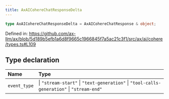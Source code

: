 ```yaml
---
title: AxAICohereChatResponseDelta
---
```


```ts
type AxAICohereChatResponseDelta = AxAICohereChatResponse & object;
```

Defined in: https://github.com/ax-llm/ax/blob/5d189b5efb1a6d8f9665c1966845f7a5ac21c3f1/src/ax/ai/cohere/types.ts#L109

## Type declaration

| Name | Type |
| :------ | :------ |
| `event_type` | \| `"stream-start"` \| `"text-generation"` \| `"tool-calls-generation"` \| `"stream-end"` |

